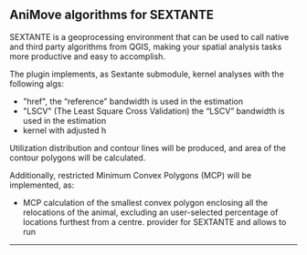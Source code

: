 AniMove algorithms for SEXTANTE
------------------------------

SEXTANTE is a geoprocessing environment that can be used to call native and third party algorithms from QGIS, making your spatial analysis tasks more productive and easy to accomplish.

The plugin implements, as Sextante submodule, kernel analyses with the following algs:

* "href", the “reference” bandwidth is used in the estimation
* "LSCV" (The Least Square Cross Validation) the “LSCV” bandwidth is used in the estimation
* kernel with adjusted h

Utilization distribution and contour lines will be produced, and area of the contour polygons will be calculated.

Additionally, restricted Minimum Convex Polygons (MCP) will be implemented, as:

* MCP calculation of the smallest convex polygon enclosing all the relocations of the animal, excluding an user-selected percentage of locations furthest from a centre.  provider for SEXTANTE and allows to run

--------------------------------------
